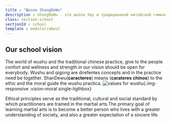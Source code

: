 ```yaml
---
title : "Школа ShangDeWu"
description : ShangDeWu - это школа Ушу и традиционной китайской гимнастики. У нас применяются самые эффективные методы и новейшие техники обучения Ушу, Тайцзицюань и Цигун, в соответствии с китайскими традициями и философией. Наши программы занятий для детей и молодежи созданы на основе официальной программы Международной федерации ушу (IWUF). Занятия для взрослых предполагают изучение традиционной китайской гимнастики Тайцзицюань, оздоровительной дыхательной гимнастики Цигун, системы Даоин и других практик, улучшающих физическое и духовное состояние человека. Данные практики успешно применяются и пользуются огромной популярностью не только в Китае, но и во всем мире.
class: section-school
sectionId : school
template : modular/about
---
```

  ## Our school vision
The world of wushu and the traditional chinese practice, give to the people confort and wellness and strength.in our vision should be open for everybody. Wushu and qigong are direfentes concepts and in the practice need be together.
ShanDewu(**caracteres**) means (**carateres chinos**)  to the ethic and the moral guide the wushu practica.
![ values for wushu](/images/about/moral.jpg){.img-responsive .vision-moral single-ligthbox}

Ethical principles serve as the traditional, cultural and social standard by which practitioners are trained in the martial arts.The primary goal of learning martial arts is to become a better person who lives with a greater understanding of society, and also a greater expectation of a sincere life.
